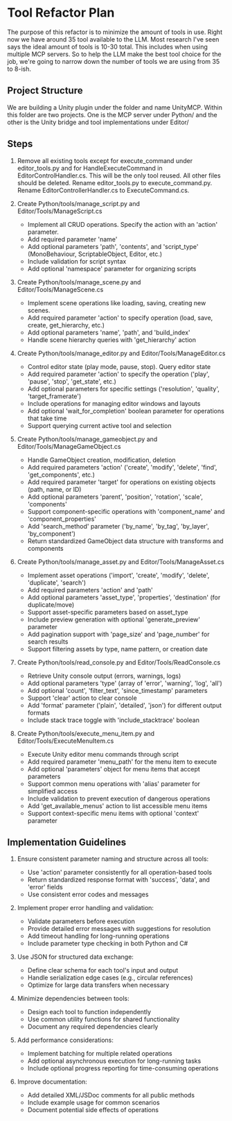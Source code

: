 # Tool Refactor Plan
The purpose of this refactor is to minimize the amount of tools in use. Right now we have around 35 tool available to the LLM. Most research I've seen says the ideal amount of tools is 10-30 total. This includes when using multiple MCP servers. So to help the LLM make the best tool choice for the job, we're going to narrow down the number of tools we are using from 35 to 8-ish.

## Project Structure
We are building a Unity plugin under the folder and name UnityMCP. Within this folder are two projects. One is the MCP server under Python/ and the other is the Unity bridge and tool implementations under Editor/

## Steps

1. Remove all existing tools except for execute_command under editor_tools.py and for HandleExecuteCommand in EditorControlHandler.cs. This will be the only tool reused. All other files should be deleted. Rename editor_tools.py to execute_command.py. Rename EditorControllerHandler.cs to ExecuteCommand.cs.

2. Create Python/tools/manage_script.py and Editor/Tools/ManageScript.cs
    - Implement all CRUD operations. Specify the action with an 'action' parameter.
    - Add required parameter 'name'
    - Add optional parameters 'path', 'contents', and 'script_type' (MonoBehaviour, ScriptableObject, Editor, etc.)
    - Include validation for script syntax
    - Add optional 'namespace' parameter for organizing scripts

3. Create Python/tools/manage_scene.py and Editor/Tools/ManageScene.cs
    - Implement scene operations like loading, saving, creating new scenes.
    - Add required parameter 'action' to specify operation (load, save, create, get_hierarchy, etc.)
    - Add optional parameters 'name', 'path', and 'build_index'
    - Handle scene hierarchy queries with 'get_hierarchy' action

4. Create Python/tools/manage_editor.py and Editor/Tools/ManageEditor.cs
    - Control editor state (play mode, pause, stop). Query editor state
    - Add required parameter 'action' to specify the operation ('play', 'pause', 'stop', 'get_state', etc.)
    - Add optional parameters for specific settings ('resolution', 'quality', 'target_framerate')
    - Include operations for managing editor windows and layouts
    - Add optional 'wait_for_completion' boolean parameter for operations that take time
    - Support querying current active tool and selection

5. Create Python/tools/manage_gameobject.py and Editor/Tools/ManageGameObject.cs
    - Handle GameObject creation, modification, deletion
    - Add required parameters 'action' ('create', 'modify', 'delete', 'find', 'get_components', etc.)
    - Add required parameter 'target' for operations on existing objects (path, name, or ID)
    - Add optional parameters 'parent', 'position', 'rotation', 'scale', 'components'
    - Support component-specific operations with 'component_name' and 'component_properties'
    - Add 'search_method' parameter ('by_name', 'by_tag', 'by_layer', 'by_component')
    - Return standardized GameObject data structure with transforms and components

6. Create Python/tools/manage_asset.py and Editor/Tools/ManageAsset.cs
    - Implement asset operations ('import', 'create', 'modify', 'delete', 'duplicate', 'search')
    - Add required parameters 'action' and 'path'
    - Add optional parameters 'asset_type', 'properties', 'destination' (for duplicate/move)
    - Support asset-specific parameters based on asset_type
    - Include preview generation with optional 'generate_preview' parameter
    - Add pagination support with 'page_size' and 'page_number' for search results
    - Support filtering assets by type, name pattern, or creation date

7. Create Python/tools/read_console.py and Editor/Tools/ReadConsole.cs
    - Retrieve Unity console output (errors, warnings, logs)
    - Add optional parameters 'type' (array of 'error', 'warning', 'log', 'all')
    - Add optional 'count', 'filter_text', 'since_timestamp' parameters
    - Support 'clear' action to clear console
    - Add 'format' parameter ('plain', 'detailed', 'json') for different output formats
    - Include stack trace toggle with 'include_stacktrace' boolean

8. Create Python/tools/execute_menu_item.py and Editor/Tools/ExecuteMenuItem.cs
    - Execute Unity editor menu commands through script
    - Add required parameter 'menu_path' for the menu item to execute
    - Add optional 'parameters' object for menu items that accept parameters
    - Support common menu operations with 'alias' parameter for simplified access
    - Include validation to prevent execution of dangerous operations
    - Add 'get_available_menus' action to list accessible menu items
    - Support context-specific menu items with optional 'context' parameter

## Implementation Guidelines

1. Ensure consistent parameter naming and structure across all tools:
   - Use 'action' parameter consistently for all operation-based tools
   - Return standardized response format with 'success', 'data', and 'error' fields
   - Use consistent error codes and messages

2. Implement proper error handling and validation:
   - Validate parameters before execution
   - Provide detailed error messages with suggestions for resolution
   - Add timeout handling for long-running operations
   - Include parameter type checking in both Python and C#

3. Use JSON for structured data exchange:
   - Define clear schema for each tool's input and output
   - Handle serialization edge cases (e.g., circular references)
   - Optimize for large data transfers when necessary

4. Minimize dependencies between tools:
   - Design each tool to function independently
   - Use common utility functions for shared functionality
   - Document any required dependencies clearly

5. Add performance considerations:
   - Implement batching for multiple related operations
   - Add optional asynchronous execution for long-running tasks
   - Include optional progress reporting for time-consuming operations

6. Improve documentation:
   - Add detailed XML/JSDoc comments for all public methods
   - Include example usage for common scenarios
   - Document potential side effects of operations